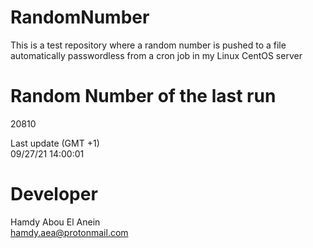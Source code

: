# RandomNumber    
This is a test repository where a random number is pushed to a file automatically passwordless from a cron job in my Linux CentOS server    
# Random Number of the last run   
20810
      
Last update (GMT +1)    
09/27/21 14:00:01
# Developer    
Hamdy Abou El Anein   
hamdy.aea@protonmail.com
